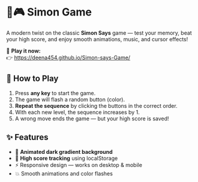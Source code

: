 # 🧠🎮 Simon Game

A modern twist on the classic **Simon Says** game — test your memory, beat your high score, and enjoy smooth animations, music, and cursor effects!

🔗 **Play it now:**  
👉 https://deena454.github.io/Simon-says-Game/


## 🚀 How to Play

1. Press **any key** to start the game.
2. The game will flash a random button (color).
3. **Repeat the sequence** by clicking the buttons in the correct order.
4. With each new level, the sequence increases by 1.
5. A wrong move ends the game — but your high score is saved!


## ✨ Features

- 🌈 **Animated dark gradient background**
- 🧠 **High score tracking** using localStorage
- ⚡ Responsive design — works on desktop & mobile
- 💥 Smooth animations and color flashes


